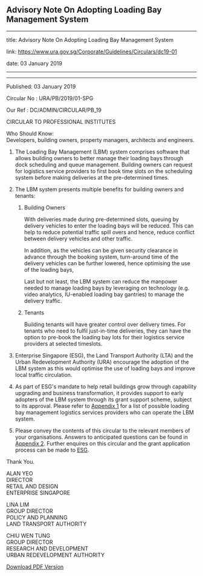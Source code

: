 ## Advisory Note On Adopting Loading Bay Management System
---
title: Advisory Note On Adopting Loading Bay Management System

link: https://www.ura.gov.sg/Corporate/Guidelines/Circulars/dc19-01

date: 03 January 2019

---

-------------------------------------------------------

Published: 03 January 2019

Circular No : URA/PB/2019/01-SPG

Our Ref : DC/ADMIN/CIRCULAR/PB\_19

  

CIRCULAR TO PROFESSIONAL INSTITUTES

  

Who Should Know:  
Developers, building owners, property managers, architects and engineers.

  
  

1.  The Loading Bay Management (LBM) system comprises software that allows building owners to better manage their loading bays through dock scheduling and queue management. Building owners can request for logistics service providers to first book time slots on the scheduling system before making deliveries at the pre-determined times.

2.  The LBM system presents multiple benefits for building owners and tenants:  
      
    1.  Building Owners  
          
        With deliveries made during pre-determined slots, queuing by delivery vehicles to enter the loading bays will be reduced. This can help to reduce potential traffic spill overs and hence, reduce conflict between delivery vehicles and other traffic.  
          
        In addition, as the vehicles can be given security clearance in advance through the booking system, turn-around time of the delivery vehicles can be further lowered, hence optimising the use of the loading bays,  
          
        Last but not least, the LBM system can reduce the manpower needed to manage loading bays by leveraging on technology (e.g. video analytics, IU-enabled loading bay gantries) to manage the delivery traffic.
    2.  Tenants  
          
        Building tenants will have greater control over delivery times. For tenants who need to fulfil just-in-time deliveries, they can have the option to pre-book the loading bay lots for their logistics service providers at selected timeslots.

3.  Enterprise Singapore (ESG), the Land Transport Authority (LTA) and the Urban Redevelopment Authority (URA) encourage the adoption of the LBM system as this would optimise the use of loading bays and improve local traffic circulation.

4.  As part of ESG's mandate to help retail buildings grow through capability upgrading and business transformation, it provides support to early adopters of the LBM system through its grant support scheme, subject to its approval. Please refer to [Appendix 1](https://www.ura.gov.sg/-/media/Corporate/Guidelines/Development-control/Circulars/2019/Jan/dc19-01/dc1901app12.pdf) for a list of possible loading bay management logistics services providers who can operate the LBM system.

5.  Please convey the contents of this circular to the relevant members of your organisations. Answers to anticipated questions can be found in [Appendix 2](https://www.ura.gov.sg-/media/Corporate/Guidelines/Development-control/Circulars/2019/Jan/dc19-01/dc1901app12.ashx?la=en#page=2). Further enquires on this circular and the grant application process can be made to [ESG](https://www.ura.gov.sgmailto:KOH_Suwen@enterprisesg.gov.sg?subject=Enquiry%20on%20Loading%20Bay%20Management%20Circular).

Thank You.  
  
ALAN YEO  
DIRECTOR  
RETAIL AND DESIGN  
ENTERPRISE SINGAPORE  
  
LINA LIM  
GROUP DIRECTOR  
POLICY AND PLANNING  
LAND TRANSPORT AUTHORITY  
  
CHIU WEN TUNG  
GROUP DIRECTOR  
RESEARCH AND DEVELOPMENT  
URBAN REDEVELOPMENT AUTHORITY

[Download PDF Version](https://www.ura.gov.sg/services/download_file.aspx?f={1179E836-2AE3-4D30-B7E2-AFA228755D16})